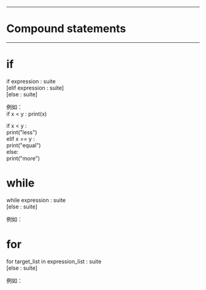 ***
# Compound statements
***

if
===
if expression : suite   
[elif expression : suite]   
[else : suite]   

例如：   
if x < y : print(x)   

if x < y :   
    print("less")   
elif x == y :    
    print("equal")   
else:   
    print("more")   

while
===
while expression : suite   
[else : suite]   

例如：   


for
===
for target_list in expression_list : suite   
[else : suite]   

例如：   

